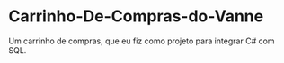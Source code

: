# Carrinho-De-Compras-do-Vanne
Um carrinho de compras, que eu fiz como projeto para integrar C# com SQL.
